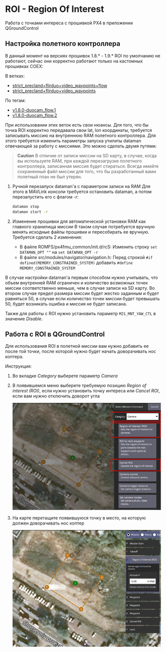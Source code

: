 # ROI - Region Of Interest

Работа с точками интереса с прошивкой PX4 в приложении QGroundControl

## Настройка полетного контроллера

В данный момент на версиях прошивок 1.8.* - 1.9.* ROI по умолчанию не работают, сейчас они корректно работают только на кастомных прошивках COEX:

В ветках:

* [strict_precland+flirduo+video_waypoints+flow](https://github.com/CopterExpress/Firmware/tree/strict_precland+flirduo+video_waypoints+flow)
* [strict_precland+flirduo+video_waypoints](https://github.com/CopterExpress/Firmware/tree/strict_precland+flirduo+video_waypoints)

По тегам:

* [v1.8.0-duocam_flow.1](https://github.com/CopterExpress/Firmware/tree/v1.8.0-duocam_flow.1)
* [v1.8.0-duocam_flow.2](https://github.com/CopterExpress/Firmware/tree/v1.8.0-duocam_flow.2)

При использовании этих веток есть свои нюансы. Для того, что бы точка ROI корректно передавала свои lat, lon координаты, требуется записывать миссию на внутреннюю RAM полетного контроллера. Для этого требуется изменить параметры запуска утилиты dataman отвечающей за работу с миссиями. Это можно сделать двумя путями:

> **Caution** В отличие от записи миссии на SD карту, в случае, когда вы используете RAM, при каждой перезагрузке полетного контроллера, записанная миссия будет стираться. Всегда имейте сохраненный файл миссии для того, что бы разработанный вами полетный план не был утерян.

1. Ручной перезапуск dataman'а с параметром записи на RAM
    Для этого в MAVLink консоли требуется остановить dataman, а потом перезапустить его с флагом *-r*:

    ```bash
    dataman stop
    dataman start -r
    ```

2. Изменение прошивки для автоматической установки RAM как главного хранилища миссии
    В таком случае потребуется вручную менять исходные файлы прошивки и пересобирать ее вручную. Требуется сделать 2 изменения:

    * В файле ROMFS/px4fmu_common/init.d/rcS:
        Изменить строку `set DATAMAN_OPT ""` на `set DATAMAN_OPT -r`
    * В файле src/modules/navigator/navigation.h:
        Перед строкой `#if defined(MEMORY_CONSTRAINED_SYSTEM)` добавить `#define MEMORY_CONSTRAINED_SYSTEM`

В случае настройки dataman'а первым способом нужно учитывать, что объем внутренней RAM ограничен и количество возможных точек миссии соответственно меньше, чем в случае записи на SD карту. Во втором случае предел размера миссии будет жестко заданным и будет равняться 50, в случае если количество точек миссии будет превышать 50, будет возникать ошибка и миссия не будет записана.

Также для работы с ROI нужно установить параметр `MIS_MNT_YAW_CTL` в значение *Disable*.

## Работа с ROI в QGroundControl

Для использования ROI в полетной миссии вам нужно добавить ее после той точки, после которой нужно будет начать доворачивать нос коптера.

Инструкция:

1. Во вкладке *Category* выберете параметр *Camera*
2. В появившемся меню выберете требуемую позицию *Region of interest (ROI)*, если нужно установить точку интереса или *Cancel ROI*, если вам нужно отключить доворот угла

    ![Установка точки ROI](img/roi_mission.png)

3. На карте перетащите появившуюся точку в место, на которую должен доворачивать нос коптер

    ![ROI в миссии](img/mission_setup.png)

